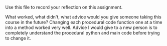 Use this file to record your reflection on this assignment. 

What worked, what didn't, what advice would you give someone taking this course in the future?
Changing each procedural code function one at a time into a method worked very well. Advice I would give to a new person is to completely understand the procedural python and main code before trying to change it.
